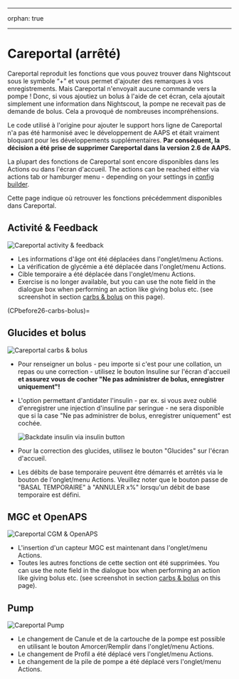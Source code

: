 - - -
orphan: true
- - -

# Careportal (arrêté)

Careportal reproduit les fonctions que vous pouvez trouver dans Nightscout sous le symbole “+” et vous permet d'ajouter des remarques à vos enregistrements. Mais Careportal n'envoyait aucune commande vers la pompe ! Donc, si vous ajoutiez un bolus à l'aide de cet écran, cela ajoutait simplement une information dans Nightscout, la pompe ne recevait pas de demande de bolus. Cela a provoqué de nombreuses incompréhensions.

Le code utilisé à l'origine pour ajouter le support hors ligne de Careportal n'a pas été harmonisé avec le développement de AAPS et était vraiment bloquant pour les développements supplémentaires. **Par conséquent, la décision a été prise de supprimer Careportal dans la version 2.6 de AAPS.**

La plupart des fonctions de Careportal sont encore disponibles dans les Actions ou dans l'écran d'accueil. The actions can be reached either via actions tab or hamburger menu - depending on your settings in [config builder](../SettingUpAaps/ConfigBuilder.md).

Cette page indique où retrouver les fonctions précédemment disponibles dans Careportal.

## Activité & Feedback

![Careportal activity & feedback](../images/Careportal_25_26_1_IIb.png)

- Les informations d'âge ont été déplacées dans l'onglet/menu Actions.
- La vérification de glycémie a été déplacée dans l'onglet/menu Actions.
- Cible temporaire a été déplacée dans l'onglet/menu Actions.
- Exercise is no longer available, but you can use the note field in the dialogue box when performing an action like giving bolus etc. (see screenshot in section [carbs & bolus](#carbs--bolus) on this page).

(CPbefore26-carbs-bolus)=

## Glucides et bolus

![Careportal carbs & bolus](../images/Careportal_25_26_2_IIa.png)

- Pour renseigner un bolus - peu importe si c'est pour une collation, un repas ou une correction - utilisez le bouton Insuline sur l'écran d'accueil **et assurez vous de cocher "Ne pas administrer de bolus, enregistrer uniquement"!**

- L'option permettant d'antidater l'insulin - par ex. si vous avez oublié d'enregistrer une injection d'insuline par seringue - ne sera disponible que si la case "Ne pas administrer de bolus, enregistrer uniquement" est cochée.

  ![Backdate insulin via insulin button](../images/Careportal_25_26_5.png)

- Pour la correction des glucides, utilisez le bouton "Glucides" sur l'écran d'accueil.

- Les débits de base temporaire peuvent être démarrés et arrêtés via le bouton de l'onglet/menu Actions. Veuillez noter que le bouton passe de "BASAL TEMPORAIRE" à "ANNULER x%" lorsqu'un débit de base temporaire est défini.

## MGC et OpenAPS

![Careportal CGM & OpenAPS](../images/Careportal_25_26_3_IIa.png)

- L'insertion d'un capteur MGC est maintenant dans l'onglet/menu Actions.
- Toutes les autres fonctions de cette section ont été supprimées. You can use the note field in the dialogue box when performing an action like giving bolus etc. (see screenshot in section [carbs & bolus](#carbs--bolus) on this page).

## Pump

![Careportal Pump](../images/Careportal_25_26_4_IIb.png)

- Le changement de Canule et de la cartouche de la pompe est possible en utilisant le bouton Amorcer/Remplir dans l'onglet/menu Actions.
- Le changement de Profil a été déplacé vers l'onglet/menu Actions.
- Le changement de la pile de pompe a été déplacé vers l'onglet/menu Actions.
